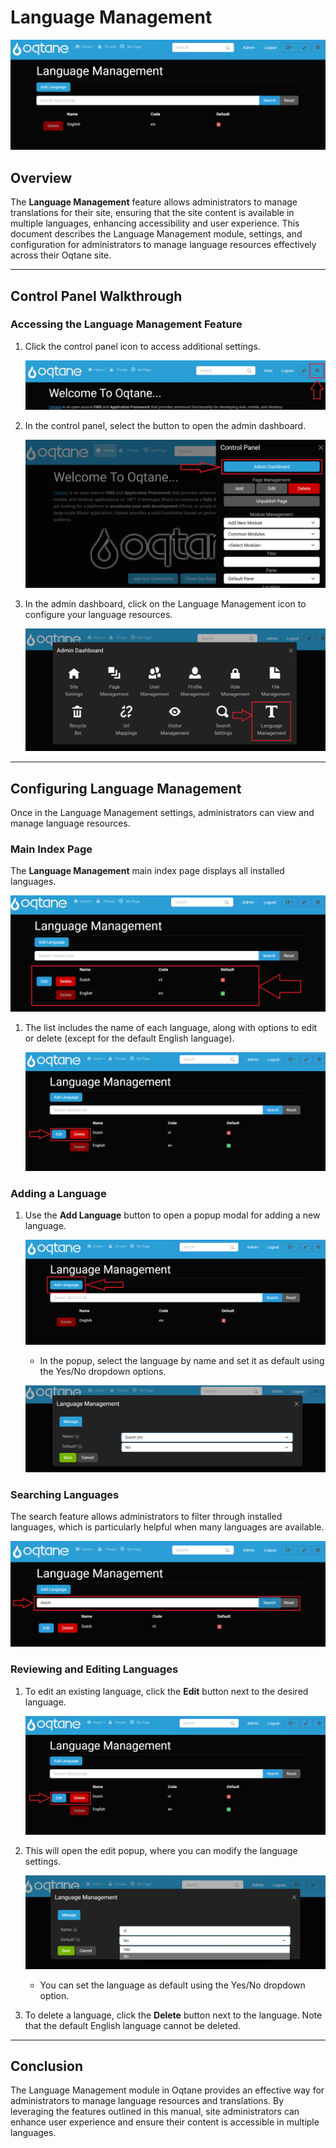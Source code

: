 # Language Management

![Language Management Feature](assets/language-management.png)

## Overview

The **Language Management** feature allows administrators to manage translations for their site, ensuring that the site content is available in multiple languages, enhancing accessibility and user experience.  This document describes the Language Management module, settings, and configuration for administrators to manage language resources effectively across their Oqtane site.

---

## Control Panel Walkthrough

### Accessing the Language Management Feature

1. Click the control panel icon to access additional settings.

   ![Control Panel Icon](./assets/control-panel-button.png)

2. In the control panel, select the button to open the admin dashboard.

   ![Open Admin Dashboard](./assets/control-panel-admin-dashboard-button.png)

3. In the admin dashboard, click on the Language Management icon to configure your language resources.

   ![Admin Dashboard Language Management](./assets/admin-dashboard-language-management.png)

---

## Configuring Language Management

Once in the Language Management settings, administrators can view and manage language resources.

### Main Index Page

The **Language Management** main index page displays all installed languages.

![Language Management Index Page](./assets/language-management-list.png)

1. The list includes the name of each language, along with options to edit or delete (except for the default English language).

   ![Edit/Delete Buttons](./assets/language-management-edit-delete-buttons.png)

### Adding a Language

1. Use the **Add Language** button to open a popup modal for adding a new language.

   ![Add Language Popup](./assets/language-management-add-language.png)

   - In the popup, select the language by name and set it as default using the Yes/No dropdown options.

   ![Add Language Settings](./assets/language-management-add-language-settings.png)

### Searching Languages

The search feature allows administrators to filter through installed languages, which is particularly helpful when many languages are available.

![Language Management Index Page](./assets/language-management-search.png)

### Reviewing and Editing Languages

1. To edit an existing language, click the **Edit** button next to the desired language.

   ![Edit/Delete Buttons](./assets/language-management-edit-delete-buttons.png)

2. This will open the edit popup, where you can modify the language settings.

   ![Edit Language Popup](./assets/language-management-edit-settings.png)

   - You can set the language as default using the Yes/No dropdown option.

3. To delete a language, click the **Delete** button next to the language. Note that the default English language cannot be deleted.


---

## Conclusion

The Language Management module in Oqtane provides an effective way for administrators to manage language resources and translations. By leveraging the features outlined in this manual, site administrators can enhance user experience and ensure their content is accessible in multiple languages.
